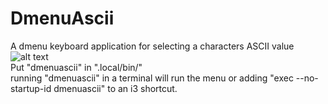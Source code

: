 # DmenuAscii
A dmenu keyboard application for selecting a characters ASCII value    
![alt text](https://raw.githubusercontent.com/GabrielPresley/DmenuAscii/main/DmenuAsciiExample.jpg)       
Put "dmenuascii" in ".local/bin/"    
running "dmenuascii" in a terminal will run the menu
or adding "exec --no-startup-id dmenuascii" to an i3 shortcut.
